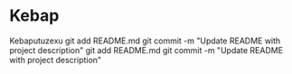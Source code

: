 # Kebap
Kebaputuzexu
git add README.md
git commit -m "Update README with project description"
git add README.md
git commit -m "Update README with project description"
